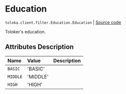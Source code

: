 # Education
`toloka.client.filter.Education.Education` | [Source code](https://github.com/Toloka/toloka-kit/blob/v1.0.1/src/client/filter.py#L275)

Toloker's education.

## Attributes Description

| Name | Value | Description |
| :------| :-----------| :----------| 
`BASIC`|'BASIC'|<p></p>
`MIDDLE`|'MIDDLE'|<p></p>
`HIGH`|'HIGH'|<p></p>
